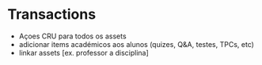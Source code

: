 # Transactions

- Açoes CRU para todos os assets
- adicionar items académicos aos alunos (quizes, Q&A, testes, TPCs, etc)
- linkar assets [ex. professor a disciplina]